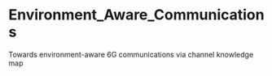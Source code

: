# Environment_Aware_Communications
Towards environment-aware 6G communications via channel knowledge map
